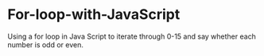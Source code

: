 # For-loop-with-JavaScript
Using a for loop in Java Script to iterate through 0-15 and say whether each number is odd or even.
